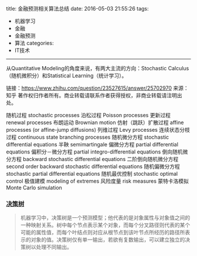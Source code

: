 title: 金融预测相关算法总结
date: 2016-05-03 21:55:26
tags:
- 机器学习
- 金融
- 金融预测
- 算法
categories:
- IT技术
---
从Quantitative Modeling的角度来说，有两大主流的方向：Stochastic Calculus（随机微积分）和Statistical Learning（统计学习）。

链接：https://www.zhihu.com/question/23527615/answer/25702970
来源：知乎
著作权归作者所有。商业转载请联系作者获得授权，非商业转载请注明出处。

随机过程 stochastic processes
泊松过程 Poisson processes
更新过程 renewal processes
布朗运动 Brownian motion
仿射（跳跃）扩散过程 affine processes (or affine-jump diffusions)
列维过程 Levy processes
连续状态分枝过程 continuous state branching processes
随机微分方程 stochastic differential equations
半鞅 semimartingale
偏微分方程 partial differential equations
偏积分－微分方程 partial integro-differential equations
倒向随机微分方程 backward stochastic differential equations
二阶倒向随机微分方程 second order backward stochastic differential equations
随机偏微分方程 stochastic partial differential equations
随机最优控制 stochastic optimal control
极值建模 modeling of extremes
风险度量 risk measures
蒙特卡洛模拟 Monte Carlo simulation

### [决策树](https://zh.wikipedia.org/wiki/%E5%86%B3%E7%AD%96%E6%A0%91)
> 机器学习中，决策树是一个预测模型；他代表的是对象属性与对象值之间的一种映射关系。树中每个节点表示某个对象，而每个分叉路径则代表的某个可能的属性值，而每个叶结点则对应从根节点到该叶节点所经历的路径所表示的对象的值。决策树仅有单一输出，若欲有复数输出，可以建立独立的决策树以处理不同输出。


